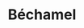 ---
layout: recette-v2
categories: [recettes]
hidden: true
lang: fr
sitemap: true
title: Béchamel
type: condiment
utensils:
  - casserole
  - fouet
recettes:
  Classique:
    ingredients: 
      - nom: farine
        qte: 100
        unite: gr
      - nom: beurre
        qte: 100
        unite: gr
      - nom: lait
        qte: 1000
        unite: mL
        variable: true
      - nom: muscade
        qte: au goût
      - nom: sel
        qte: au goût
    etapes:
      - label: Préparation
        details:
          - Faire fondre le beurre dans une casserole
          - Hors du feu, ajouter la farine et mélanger
          - Ajouter le lait et mélanger
          - Ajouter du sel et de la muscade au goût
          - Porter à ébullition (aux alentours de 75°C) puis réduire le feu
          - Fouetter continuellement jusqu'à ce que ça épaississe
          - Goûter et ajuster
notes:
  - Toujours mélanger la béchamel pour éviter qu'elle brûle / colle au fond de la casserole 
---